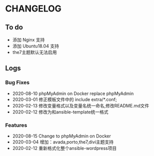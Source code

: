 # CHANGELOG

## To do

* 添加 Nginx 支持
* 添加 Ubuntu18.04 支持
* the7主题默认无法启用

## Logs

### Bug Fixes

* 2020-08-10  phpMyAdmin on Docker replace phpMyAdmin
* 2020-03-01  修正模板文件中的 include extra/*.conf;
* 2020-02-13  修改变量格式以及变量名统一命名,修改README.md文件
* 2020-02-12  修改为和ansible-template统一格式

### Features

* 2020-08-15  Change to phpMyAdmin on Docker
* 2020-03-04  增加：avada,porto,the7,divi主题支持
* 2020-02-12  重新格式化整个ansible-wordpress项目
